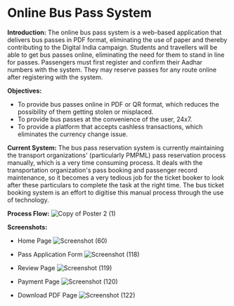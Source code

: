 # Online Bus Pass System
**Introduction:**
  The online bus pass system is a web-based application that delivers bus passes in PDF format, eliminating the use of paper and thereby contributing to the Digital India campaign. Students and travellers will be able to get bus passes online, eliminating the need for them to stand in line for passes. Passengers must first register and confirm their Aadhar numbers with the system. They may reserve passes for any route online after registering with the system.



**Objectives:**
- To provide bus passes online in PDF or QR format, which reduces the possibility of them getting stolen or misplaced. 
- To provide bus passes at the convenience of the user, 24x7.
- To provide a platform that accepts cashless transactions, which eliminates the currency change issue.



**Current System:**
  The bus pass reservation system is currently maintaining the transport organizations' (particularly PMPML) pass reservation process manually, which is a very time consuming process. It deals with the transportation organization's pass booking and passenger record maintenance, so it becomes a very tedious job for the ticket booker to look after these particulars to complete the task at the right time. The bus ticket booking system is an effort to digitise this manual process through the use of technology.

**Process Flow:**
![Copy of Poster 2 (1)](https://user-images.githubusercontent.com/114758020/207737424-3a4e2dd7-fe69-4d06-9b35-bb1d26e5de7a.png)




**Screenshots:**

- Home Page
![Screenshot (60)](https://user-images.githubusercontent.com/114758020/207737992-51006d43-d1db-44a3-bbf6-39da6947ffaf.png)


- Pass Application Form
![Screenshot (118)](https://user-images.githubusercontent.com/114758020/207737953-74525f23-e2fe-40fe-b3e3-8f955635c760.png)

- Review Page
![Screenshot (119)](https://user-images.githubusercontent.com/114758020/207738101-9bcba84a-6473-4968-aa4c-4bceda572eac.png)

- Payment Page
![Screenshot (120)](https://user-images.githubusercontent.com/114758020/207738254-6d2aee65-1f0e-4448-8d09-60438b8e66a6.png)

- Download PDF Page
![Screenshot (122)](https://user-images.githubusercontent.com/114758020/207738296-86dc5763-759a-4dcd-b06d-918cf73961bc.png)
